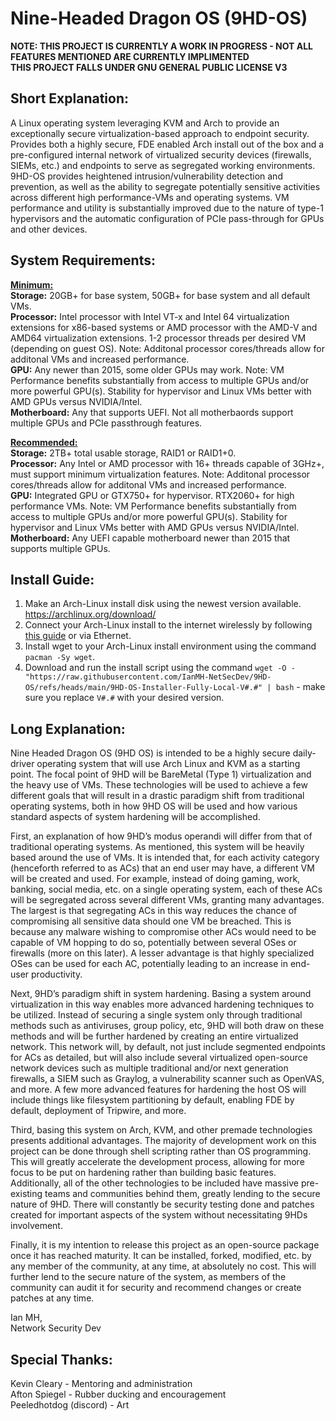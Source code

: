 # Nine-Headed Dragon OS (9HD-OS)

**NOTE: THIS PROJECT IS CURRENTLY A WORK IN PROGRESS - NOT ALL FEATURES MENTIONED ARE CURRENTLY IMPLIMENTED**  
**THIS PROJECT FALLS UNDER GNU GENERAL PUBLIC LICENSE V3**

## Short Explanation:
A Linux operating system leveraging KVM and Arch to provide an exceptionally secure virtualization-based approach to endpoint security. Provides both a highly secure, FDE enabled Arch install out of the box and a pre-configured internal network of virtualized security devices (firewalls, SIEMs, etc.) and endpoints to serve as segregated working environments. 9HD-OS provides heightened intrusion/vulnerability detection and prevention, as well as the ability to segregate potentially sensitive activities across different high performance-VMs and operating systems. VM performance and utility is substantially improved due to the nature of type-1 hypervisors and the automatic configuration of PCIe pass-through for GPUs and other devices.

## System Requirements:
<ins>**Minimum:**</ins>  
**Storage:** 20GB+ for base system, 50GB+ for base system and all default VMs.  
**Processor:** Intel processor with Intel VT-x and Intel 64 virtualization extensions for x86-based systems or AMD processor with the AMD-V and AMD64 virtualization extensions. 1-2 processor threads per desired VM (depending on guest OS). Note: Additonal processor cores/threads allow for additonal VMs and increased performance.  
**GPU:** Any newer than 2015, some older GPUs may work. Note: VM Performance benefits substantially from access to multiple GPUs and/or more powerful GPU(s). Stability for hypervisor and Linux VMs better with AMD GPUs versus NVIDIA/Intel.  
**Motherboard:** Any that supports UEFI. Not all motherbaords support multiple GPUs and PCIe passthrough features.  

<ins>**Recommended:**</ins>  
**Storage:** 2TB+ total usable storage, RAID1 or RAID1+0.  
**Processor:** Any Intel or AMD processor with 16+ threads capable of 3GHz+, must support minimum virtualization features. Note: Additonal processor cores/threads allow for additonal VMs and increased performance.  
**GPU:** Integrated GPU or GTX750+ for hypervisor. RTX2060+ for high performance VMs. Note: VM Performance benefits substantially from access to multiple GPUs and/or more powerful GPU(s). Stability for hypervisor and Linux VMs better with AMD GPUs versus NVIDIA/Intel.  
**Motherboard:** Any UEFI capable motherboard newer than 2015 that supports multiple GPUs.  

## Install Guide:
1. Make an Arch-Linux install disk using the newest version available. https://archlinux.org/download/  
2. Connect your Arch-Linux install to the internet wirelessly by following [this guide](https://wiki.archlinux.org/title/Network_configuration) or via Ethernet.  
3. Install wget to your Arch-Linux install environment using the command `pacman -Sy wget`.  
4. Download and run the install script using the command `wget -O - "https://raw.githubusercontent.com/IanMH-NetSecDev/9HD-OS/refs/heads/main/9HD-OS-Installer-Fully-Local-V#.#" | bash` - make sure you replace `V#.#` with your desired version.  

## Long Explanation:
Nine Headed Dragon OS (9HD OS) is intended to be a highly secure daily-driver operating system that will use Arch Linux and KVM as a starting point. The focal point of 9HD will be BareMetal (Type 1) virtualization and the heavy use of VMs. These technologies will be used to achieve a few different goals that will result in a drastic paradigm shift from traditional operating systems, both in how 9HD OS will be used and how various standard aspects of system hardening will be accomplished.  

First, an explanation of how 9HD’s modus operandi will differ from that of traditional operating systems. As mentioned, this system will be heavily based around the use of VMs. It is intended that, for each activity category (henceforth referred to as ACs) that an end user may have, a different VM will be created and used. For example, instead of doing gaming, work, banking, social media, etc. on a single operating system, each of these ACs will be segregated across several different VMs, granting many advantages. The largest is that segregating ACs in this way reduces the chance of compromising all sensitive data should one VM be breached. This is because any malware wishing to compromise other ACs would need to be capable of VM hopping to do so, potentially between several OSes or firewalls (more on this later). A lesser advantage is that highly specialized OSes can be used for each AC, potentially leading to an increase in end-user productivity.  

Next, 9HD’s paradigm shift in system hardening. Basing a system around virtualization in this way enables more advanced hardening techniques to be utilized. Instead of securing a single system only through traditional methods such as antiviruses, group policy, etc, 9HD will both draw on these methods and will be further hardened by creating an entire virtualized network. This network will, by default, not just include segmented endpoints for ACs as detailed, but will also include several virtualized open-source network devices such as multiple traditional and/or next generation firewalls, a SIEM such as Graylog, a vulnerability scanner such as OpenVAS, and more. A few more advanced features for hardening the host OS will include things like filesystem partitioning by default, enabling FDE by default, deployment of Tripwire, and more.  

Third, basing this system on Arch, KVM, and other premade technologies presents additional advantages. The majority of development work on this project can be done through shell scripting rather than OS programming. This will greatly accelerate the development process, allowing for more focus to be put on hardening rather than building basic features. Additionally, all of the other technologies to be included have massive pre-existing teams and communities behind them, greatly lending to the secure nature of 9HD. There will constantly be security testing done and patches created for important aspects of the system without necessitating 9HDs involvement.  

Finally, it is my intention to release this project as an open-source package once it has reached maturity. It can be installed, forked, modified, etc. by any member of the community, at any time, at absolutely no cost. This will further lend to the secure nature of the system, as members of the community can audit it for security and recommend changes or create patches at any time.  

Ian MH,  
Network Security Dev

## Special Thanks:
Kevin Cleary - Mentoring and administration  
Afton Spiegel - Rubber ducking and encouragement  
Peeledhotdog (discord) - Art  
